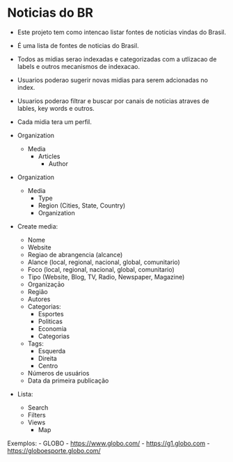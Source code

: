 # Noticias do BR

- Este projeto tem como intencao listar fontes de noticias vindas do Brasil.
- É uma lista de fontes de noticias do Brasil.

- Todos as midias serao indexadas e categorizadas com a utlizacao de labels e outros mecanismos de indexacao. 
- Usuarios poderao sugerir novas midias para serem adcionadas no index.
- Usuarios poderao filtrar e buscar por canais de noticias atraves de lables, key words e outros.
- Cada midia tera um perfil.

- Organization
    - Media
        - Articles
            - Author

- Organization
    - Media
        - Type 
        - Region (Cities, State, Country)
        - Organization

- Create media:
    - Nome
    - Website
    - Regiao de abrangencia (alcance)
    - Alance (local, regional, nacional, global, comunitario)
    - Foco (local, regional, nacional, global, comunitario)
    - Tipo (Website, Blog, TV, Radio, Newspaper, Magazine)
    - Organizaçāo
    - Região
    - Autores
    - Categorias:
        - Esportes
        - Politicas
        - Economia
        - Categorias
    - Tags:
        - Esquerda
        - Direita
        - Centro
    - Números de usuários
    - Data da primeira publicação

- Lista:
    - Search
    - Filters
    - Views
        - Map

Exemplos:
    - GLOBO
    - https://www.globo.com/
    - https://g1.globo.com
    - https://globoesporte.globo.com/
